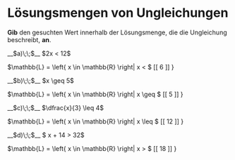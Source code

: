 <!--
version:  0.0.1

language: de

@style
input {
    text-align: center;
}

.flex-container {
    display: flex;
    flex-wrap: wrap;
    align-items: stretch;
    gap: 20px;
}

.flex-child {
    flex: 1;
    min-width: 350px;
    margin-right: 20px;
}

@media (max-width: 400px) {
    .flex-child {
        flex: 100%;
        margin-right: 0;
    }
}
@end

formula: \carry   \textcolor{red}{\scriptsize #1}
formula: \digit   \rlap{\carry{#1}}\phantom{#2}#2
formula: \permil  \text{‰}


import: https://raw.githubusercontent.com/LiaTemplates/Tikz-Jax/main/README.md

script: https://cdn.jsdelivr.net/gh/LiaTemplates/Tikz-Jax@main/dist/index.js

import: https://raw.githubusercontent.com/liaTemplates/algebrite/master/README.md

import: https://raw.githubusercontent.com/LiaTemplates/GGBScript/refs/heads/main/README.md



tags: Bruchrechnung, sehr leicht, sehr niedrig, Angeben

comment: Die Lösungsmenge braucht noch einen Wert, findest du diesen?

author: Martin Lommatzsch

-->




# Lösungsmengen von Ungleichungen




**Gib** den gesuchten Wert innerhalb der Lösungsmenge, die die Ungleichung beschreibt, **an**.



<section class="flex-container">

<div class="flex-child">
__$a)\;\;$__ $2x < 12$ 

<!-- data-solution-button="5"-->
$\mathbb{L} = \left\{ x \in \mathbb{R} \right| x < $   [[  6  ]]   $\left.   \right\}$
</div>
<div class="flex-child">
__$b)\;\;$__  $x \geq 5$ 

<!-- data-solution-button="5"-->
$\mathbb{L} = \left\{ x \in \mathbb{R} \right| x \geq $   [[  5  ]]   $\left.   \right\}$
</div>
<div class="flex-child">
__$c)\;\;$__  $\dfrac{x}{3} \leq 4$ 

<!-- data-solution-button="5"-->
$\mathbb{L} = \left\{ x \in \mathbb{R} \right| x \leq $   [[  12 ]]   $\left.   \right\}$
</div>
<div class="flex-child">
__$d)\;\;$__  $ x + 14 > 32$ 

<!-- data-solution-button="5"-->
$\mathbb{L} = \left\{ x \in \mathbb{R} \right| x > $   [[  18 ]]   $\left.   \right\}$
</div>

</section>








